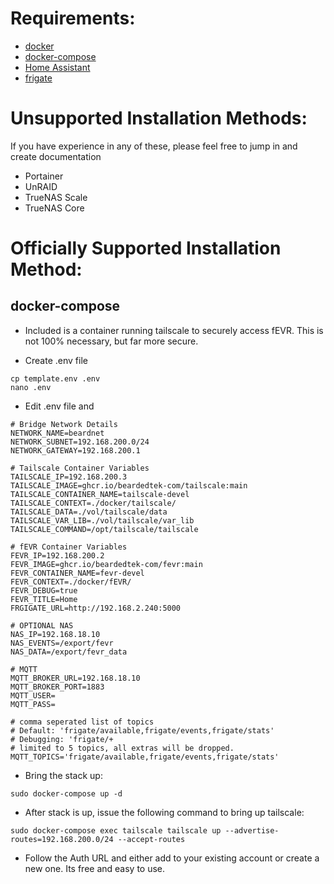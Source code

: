 # Requirements:

- [docker](https://docker.com)
- [docker-compose](https://docs.docker.com/compose/)
- [Home Assistant](https://home-assistant.io)
- [frigate](https://frigate.video)

# Unsupported Installation Methods:

If you have experience in any of these, please feel free to jump in and create documentation

- Portainer
- UnRAID
- TrueNAS Scale
- TrueNAS Core

# Officially Supported Installation Method:

## docker-compose

- Included is a container running tailscale to securely access fEVR.  This is not 100% necessary, but far more secure.

- Create .env file

```
cp template.env .env
nano .env
```

- Edit .env file and

```
# Bridge Network Details
NETWORK_NAME=beardnet
NETWORK_SUBNET=192.168.200.0/24
NETWORK_GATEWAY=192.168.200.1

# Tailscale Container Variables
TAILSCALE_IP=192.168.200.3
TAILSCALE_IMAGE=ghcr.io/beardedtek-com/tailscale:main
TAILSCALE_CONTAINER_NAME=tailscale-devel
TAILSCALE_CONTEXT=./docker/tailscale/
TAILSCALE_DATA=./vol/tailscale/data
TAILSCALE_VAR_LIB=./vol/tailscale/var_lib
TAILSCALE_COMMAND=/opt/tailscale/tailscale

# fEVR Container Variables
FEVR_IP=192.168.200.2
FEVR_IMAGE=ghcr.io/beardedtek-com/fevr:main
FEVR_CONTAINER_NAME=fevr-devel
FEVR_CONTEXT=./docker/fEVR/
FEVR_DEBUG=true
FEVR_TITLE=Home
FRGIGATE_URL=http://192.168.2.240:5000

# OPTIONAL NAS
NAS_IP=192.168.18.10
NAS_EVENTS=/export/fevr
NAS_DATA=/export/fevr_data

# MQTT
MQTT_BROKER_URL=192.168.18.10
MQTT_BROKER_PORT=1883
MQTT_USER=
MQTT_PASS=

# comma seperated list of topics
# Default: 'frigate/available,frigate/events,frigate/stats'
# Debugging: 'frigate/+
# limited to 5 topics, all extras will be dropped.
MQTT_TOPICS='frigate/available,frigate/events,frigate/stats'

```

- Bring the stack up:

```
sudo docker-compose up -d
```

- After stack is up, issue the following command to bring up tailscale:

```
sudo docker-compose exec tailscale tailscale up --advertise-routes=192.168.200.0/24 --accept-routes
```

- Follow the Auth URL and either add to your existing account or create a new one.  Its free and easy to use.

